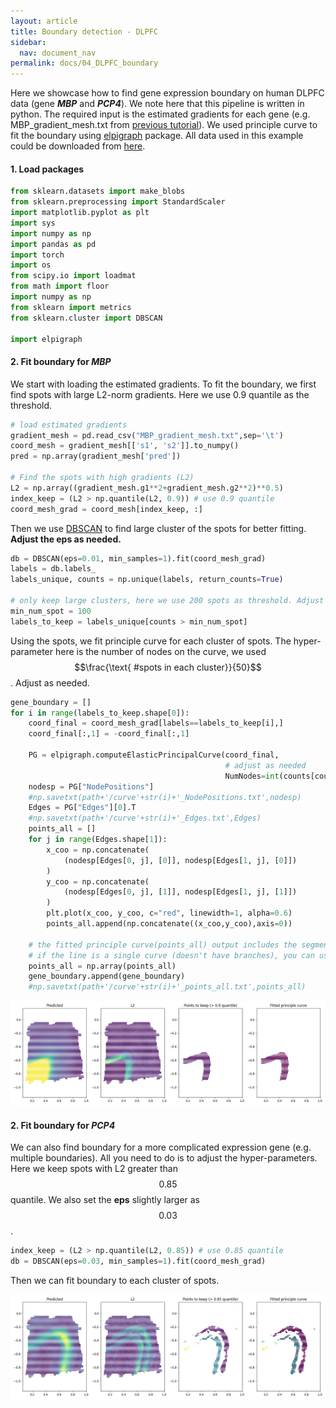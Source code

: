 ```yaml
---
layout: article
title: Boundary detection - DLPFC
sidebar:
  nav: document_nav
permalink: docs/04_DLPFC_boundary
---
```


Here we showcase how to find gene expression boundary on human DLPFC data (gene ***MBP*** and ***PCP4***). We note here that this pipeline is written in python. The required input is the estimated gradients for each gene (e.g. MBP_gradient_mesh.txt from [previous tutorial](03_DLPFC_estimate)). We used principle curve to fit the boundary using [elpigraph](https://elpigraph-python.readthedocs.io/en/latest/) package. All data used in this example could be downloaded from [here](https://drive.google.com/drive/folders/1yWfWj8m7QLnWHd4CSbEo72mplw07QF-x?usp=sharing).



#### 1. Load packages

```python
from sklearn.datasets import make_blobs
from sklearn.preprocessing import StandardScaler
import matplotlib.pyplot as plt
import sys
import numpy as np
import pandas as pd
import torch
import os
from scipy.io import loadmat
from math import floor
import numpy as np
from sklearn import metrics
from sklearn.cluster import DBSCAN

import elpigraph
```

#### 2. Fit boundary for ***MBP***

We start with loading the estimated gradients. To fit the boundary, we first find spots with large L2-norm gradients. Here we use 0.9 quantile as the threshold. 

```python
# load estimated gradients
gradient_mesh = pd.read_csv("MBP_gradient_mesh.txt",sep='\t')
coord_mesh = gradient_mesh[['s1', 's2']].to_numpy()
pred = np.array(gradient_mesh['pred'])

# Find the spots with high gradients (L2)
L2 = np.array((gradient_mesh.g1**2+gradient_mesh.g2**2)**0.5)
index_keep = (L2 > np.quantile(L2, 0.9)) # use 0.9 quantile
coord_mesh_grad = coord_mesh[index_keep, :]
```

Then we use [DBSCAN](https://scikit-learn.org/stable/modules/generated/sklearn.cluster.DBSCAN.html) to find large cluster of the spots for better fitting. **Adjust the eps as needed.**

```python
db = DBSCAN(eps=0.01, min_samples=1).fit(coord_mesh_grad)
labels = db.labels_
labels_unique, counts = np.unique(labels, return_counts=True)

# only keep large clusters, here we use 200 spots as threshold. Adjust according to your resolution.
min_num_spot = 100
labels_to_keep = labels_unique[counts > min_num_spot]
```

Using the spots, we fit principle curve for each cluster of spots. The hyper-parameter here is the number of nodes on the curve, we used $$\frac{\text{ #spots in each cluster}}{50}$$. Adjust as needed.

```python
gene_boundary = []
for i in range(labels_to_keep.shape[0]):
    coord_final = coord_mesh_grad[labels==labels_to_keep[i],]
    coord_final[:,1] = -coord_final[:,1]

    PG = elpigraph.computeElasticPrincipalCurve(coord_final,
                                                # adjust as needed
                                                NumNodes=int(counts[counts > min_num_spot][i]/50))[0]
    nodesp = PG["NodePositions"]
    #np.savetxt(path+'/curve'+str(i)+'_NodePositions.txt',nodesp)
    Edges = PG["Edges"][0].T
    #np.savetxt(path+'/curve'+str(i)+'_Edges.txt',Edges)
    points_all = []
    for j in range(Edges.shape[1]):
        x_coo = np.concatenate(
            (nodesp[Edges[0, j], [0]], nodesp[Edges[1, j], [0]])
        )
        y_coo = np.concatenate(
            (nodesp[Edges[0, j], [1]], nodesp[Edges[1, j], [1]])
        )
        plt.plot(x_coo, y_coo, c="red", linewidth=1, alpha=0.6)
        points_all.append(np.concatenate((x_coo,y_coo),axis=0))

    # the fitted principle curve(points_all) output includes the segments, formatted in 4 columns: 'start_x','end_x','start_y','end_y'
    # if the line is a single curve (doesn't have branches), you can use format_principle_curve in StarTrail R package to format it into a line
    points_all = np.array(points_all)
    gene_boundary.append(gene_boundary)
    #np.savetxt(path+'/curve'+str(i)+'_points_all.txt',points_all)
```

<p align="center">
<img src="doc_data/MBP_curve_all.png" width="1000">
</p>


#### 2. Fit boundary for ***PCP4***

We can also find boundary for a more complicated expression gene (e.g. multiple boundaries). All you need to do is to adjust the hyper-parameters. Here we keep spots with L2 greater than $$0.85$$ quantile. We also set the **eps** slightly larger as $$0.03$$. 

```python
index_keep = (L2 > np.quantile(L2, 0.85)) # use 0.85 quantile
db = DBSCAN(eps=0.03, min_samples=1).fit(coord_mesh_grad)
```

Then we can fit boundary to each cluster of spots.

<p align="center">
<img src="doc_data/PCP4_curve_all.png" width="1000">
</p>
